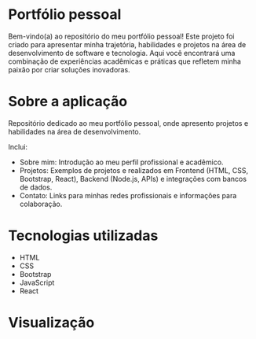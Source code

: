 # Portfólio pessoal
Bem-vindo(a) ao repositório do meu portfólio pessoal! Este projeto foi criado para apresentar minha trajetória, habilidades e projetos na área de desenvolvimento de software e tecnologia. Aqui você encontrará uma combinação de experiências acadêmicas e práticas que refletem minha paixão por criar soluções inovadoras.

# Sobre a aplicação
Repositório dedicado ao meu portfólio pessoal, onde apresento projetos e habilidades na área de desenvolvimento.

Inclui:
- Sobre mim: Introdução ao meu perfil profissional e acadêmico.
- Projetos: Exemplos de projetos e realizados em Frontend (HTML, CSS, Bootstrap, React), Backend (Node.js, APIs) e integrações com bancos de dados.
- Contato: Links para minhas redes profissionais e informações para colaboração.

# Tecnologias utilizadas
<ul>
  <li>HTML</li>
  <li>CSS</li>
  <li>Bootstrap</li>
  <li>JavaScript</li>
  <li>React</li>
</ul>

# Visualização
